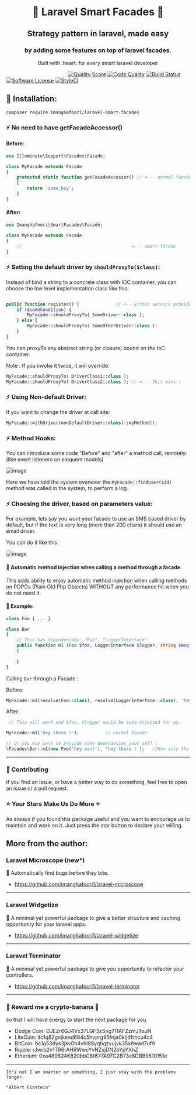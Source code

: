 <h1 align="center">
🍄 Laravel Smart Facades 🍄
</h1>
   <h2 align="center"> 
Strategy pattern in laravel, made easy
   </h2> 
   <h3 align="center"> 
by adding some features on top of laravel facades.
</h3>

<p align="center">
Built with :heart: for every smart laravel developer

</br>

&nbsp;&nbsp;&nbsp;&nbsp;&nbsp;&nbsp;&nbsp;
&nbsp;&nbsp;&nbsp;&nbsp;&nbsp;&nbsp;&nbsp;
&nbsp;&nbsp;&nbsp;&nbsp;&nbsp;&nbsp;&nbsp;
&nbsp;&nbsp;&nbsp;&nbsp;&nbsp;&nbsp;&nbsp;
&nbsp;&nbsp;&nbsp;&nbsp;&nbsp;&nbsp;&nbsp;
&nbsp;&nbsp;
<a href="https://scrutinizer-ci.com/g/imanghafoori1/laravel-smart-facades"><img src="https://img.shields.io/scrutinizer/g/imanghafoori1/laravel-smart-facades.svg?style=flat-square" alt="Quality Score"></img></a>
[![Code Quality](https://scrutinizer-ci.com/g/imanghafoori1/laravel-smart-facades/badges/quality-score.png?b=master)](https://scrutinizer-ci.com/g/imanghafoori1/laravel-smart-facades/?branch=master)
[![Build Status](https://travis-ci.org/imanghafoori1/laravel-smart-facades.svg?branch=master)](https://travis-ci.org/imanghafoori1/laravel-smart-facades)
[![Software License](https://img.shields.io/badge/license-MIT-blue.svg?style=round-square)](LICENSE.md)
[![StyleCI](https://github.styleci.io/repos/166631643/shield?branch=master)](https://github.styleci.io/repos/166631643)
</p>





## :flashlight: Installation:

```
composer require imanghafoori/laravel-smart-facades
```


### ⚡️ No need to have getFacadeAccessor()


#### Before:
```php
use Illuminate\Support\Facades\Facade;

class MyFacade extends Facade
{
    protected static function getFacadeAccessor() // <--- normal facade
    {
        return 'some_key'; 
    }
}
```

#### After:
```php
use Imanghafoori\SmartFacades\Facade;

class MyFacade extends Facade
{
    //                                          <--- smart facade
}
```


### ⚡️ Setting the default driver by `shouldProxyTo($class)`:

Instead of bind a string to a concrete class with IOC container, you can choose the low level implementation class like this:
```php

public function register() {              // <-- within service provider
    if ($someCondition) {
        MyFacade::shouldProxyTo( SomeDriver::class );
    } else {
        MyFacade::shouldProxyTo( SomeOtherDriver::class );
    }
}
```
You can proxyTo any abstract string (or closure) bound on the IoC container.

Note : If you invoke it twice, it will override:
```php
MyFacade::shouldProxyTo( DriverClass1::class );
MyFacade::shouldProxyTo( DriverClass2::class ); // <--- This wins !
```

### ⚡️ Using Non-default Driver:

If you want to change the driver at call site:
```php
MyFacade::withDriver(nonDefaultDriver::class)::myMethod();
```

### ⚡️ Method Hooks:

You can introduce some code "Before" and "after" a method call, remotely: (like event listeners on eloquent models) 

![image](https://user-images.githubusercontent.com/6961695/71646327-f100db00-2cfb-11ea-9277-1271395efca0.png)

Here we have told the system evenever the `MyFacade::findUser($id)` method was called in the system, to perform a log.

### ⚡️ Choosing the driver, based on parameters value:

For example, lets say you want your facade to use an SMS based driver by default, but if the text is very long (more than 200 chars) it  should use an email driver.

You can do it like this:

![image](https://user-images.githubusercontent.com/6961695/77253047-98dfd200-6c75-11ea-8ab8-b9bf4146dd9f.png)

#### :wrench: Automatic method injection when calling a method through a facade.

This adds ability to enjoy automatic method injection when calling methods on POPOs (Plain Old Php Objects) WITHOUT any performance hit when you do not need it.


#### 🐙 Example:
```php
class Foo { ... }

class Bar
{
    // This has dependencies: "Foo", "LoggerInterface"
    public function m1 (Foo $foo, LoggerInterface $logger, string $msg)
    {
       
    }
}
```

Calling `Bar` through a Facade :

Before:
```php
MyFacade::m1(resolve(Foo::class), resolve(LoggerInterface::class), 'hey there !'); 
```

After:
```php
 // This will work and $foo, $logger would be auto-injected for us.

MyFacade::m1('hey there !');          // normal facade

// or you may want to provide some dependecies your self :
\Facades\Bar::m1(new Foo('hey man!'), 'hey there !');   //Now only the Logger is injected
```

--------------------

### :raising_hand: Contributing 
If you find an issue, or have a better way to do something, feel free to open an issue or a pull request.

### :star: Your Stars Make Us Do More :star:
As always if you found this package useful and you want to encourage us to maintain and work on it. Just press the star button to declare your willing.



## More from the author:


###  Laravel Microscope (new*)

:gem: Automatically find bugs before they bite.

- https://github.com/imanghafoori1/laravel-microscope

-----------------

### Laravel Widgetize

 :gem: A minimal yet powerful package to give a better structure and caching opportunity for your laravel apps.

- https://github.com/imanghafoori1/laravel-widgetize


-----------------

### Laravel Terminator

 :gem: A minimal yet powerful package to give you opportunity to refactor your controllers.

- https://github.com/imanghafoori1/laravel-terminator


----------------

### 🍌 Reward me a crypto-banana 🍌
so that I will have energy to start the next package for you.

- Dodge Coin: DJEZr6GJ4Vx37LGF3zSng711AFZzmJTouN
- LiteCoin: ltc1q82gnjkend684c5hvprg95fnja0ktjdfrhcu4c4
- BitCoin: bc1q53dys3jkv0h4vhl88yqhqzyujvk35x8wad7uf9
- Ripple: rJwrb2v1TR6rAHRWwcYvNZxjDN2bYpYXhZ
- Etherium: 0xa4898246820bbC8f677A97C2B73e6DBB9510151e

---------------
<p align="center">
  
    It's not I am smarter or something, I just stay with the problems longer.
    
    "Albert Einstein"
    
</p>

